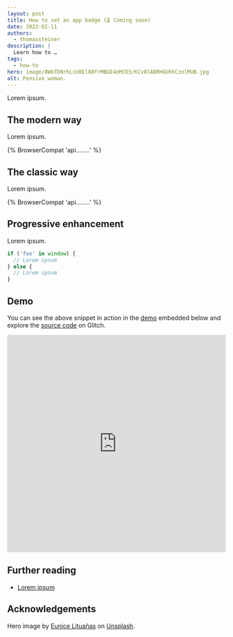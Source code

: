 ```yaml
---
layout: post
title: How to set an app badge (⏳ Coming soon)
date: 2022-02-11
authors:
  - thomassteiner
description: |
  Learn how to …
tags:
  - how-to
hero: image/8WbTDNrhLsU0El80frMBGE4eMCD3/KCv8lABRHGUhhCznlMUB.jpg
alt: Pensive woman.
---
```


Lorem ipsum.

## The modern way

Lorem ipsum.

{% BrowserCompat 'api.….…' %}

## The classic way

Lorem ipsum.

{% BrowserCompat 'api.….…' %}

## Progressive enhancement

Lorem ipsum.

```js
if ('foo' in window) {
  // Lorem ipsum
} else {
  // Lorem ipsum
}
```

## Demo

You can see the above snippet in action in the
[demo](https://how-to-series.glitch.me/….html) embedded below and explore
the [source code](https://glitch.com/edit/#!/how-to-series?path=d….js) on
Glitch.

<div class="glitch-embed-wrap" style="height: 500px; width: 100%;">
  <iframe
    src="https://how-to-series.glitch.me/index.html"
    style="height: 100%; width: 100%; border: 0;"
  >
  </iframe>
</div>

## Further reading

- [Lorem ipsum](https://example.com)

## Acknowledgements

Hero image by [Eunice Lituañas](https://unsplash.com/@euniveeerse)
on [Unsplash](https://unsplash.com/photos/bpxgyD4YYt4).

